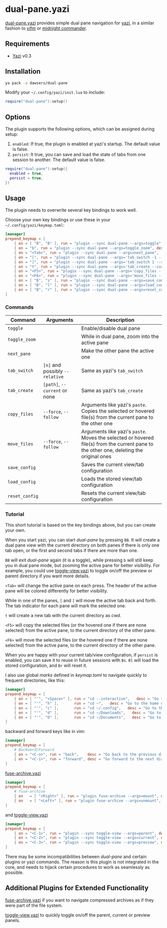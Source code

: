 # dual-pane.yazi

[dual-pane.yazi](https://github.com/dawsers/dual-pane.yazi) provides simple
dual pane navigation for [yazi](https://github.com/sxyazi/yazi/), in a similar
fashion to [vifm](https://github.com/vifm/vifm) or [midnight commander](https://midnight-commander.org/).

## Requirements

- [Yazi](https://github.com/sxyazi/yazi/) v0.3

## Installation

```sh
ya pack -a dawsers/dual-pane
```

Modify your `~/.config/yazi/init.lua` to include:

``` lua
require("dual-pane"):setup()
```

## Options

The plugin supports the following options, which can be assigned during setup:

1. `enabled`: If true, the plugin is enabled at yazi's startup. The default value is false.
2. `persist`: It true, you can save and load the state of tabs from one
   session to another. The default value is false.

``` lua
require("dual-pane"):setup({
  enabled = true,
  persist = true,
})
``````

## Usage

The plugin needs to overwrite several key bindings to work well.

Choose your own key bindings or use these in your `~/.config/yazi/keymap.toml`:

``` toml
[manager]
prepend_keymap = [
    { on = [ "B", "B" ], run = "plugin --sync dual-pane --args=toggle", desc = "Dual-pane: toggle" },
    { on = "b", run = "plugin --sync dual-pane --args=toggle_zoom", desc = "Dual-pane: toggle zoom" },
    { on = "<Tab>", run = "plugin --sync dual-pane --args=next_pane",  desc = "Dual-pane: switch to the other pane" },
    { on = "[", run = "plugin --sync dual-pane --args='tab_switch -1 --relative'",  desc = "Dual-pane: switch active to previous tab" },
    { on = "]", run = "plugin --sync dual-pane --args='tab_switch 1 --relative'",  desc = "Dual-pane: switch active to next tab" },
    { on = "t", run = "plugin --sync dual-pane --args='tab_create --current'",  desc = "Dual-pane: create a new tab with CWD" },
    { on = "<F5>", run = "plugin --sync dual-pane --args='copy_files --follow'",  desc = "Dual-pane: copy selected files from active to inactive pane" },
    { on = "<F6>", run = "plugin --sync dual-pane --args='move_files --follow'",  desc = "Dual-pane: move selected files from active to inactive pane" },
    { on = [ "B", "s" ], run = "plugin --sync dual-pane --args=save_config", desc = "Dual-pane: save current configuration" },
    { on = [ "B", "l" ], run = "plugin --sync dual-pane --args=load_config", desc = "Dual-pane: load saved configuration" },
    { on = [ "B", "r" ], run = "plugin --sync dual-pane --args=reset_config", desc = "Dual-pane: reset saved configuration" },
]
```

### Commands

| Command                | Arguments                       | Description                                   |
|------------------------|---------------------------------|-----------------------------------------------|
| `toggle`               |                                 | Enable/disable dual pane                      |
| `toggle_zoom`          |                                 | While in dual pane, zoom into the active pane |
| `next_pane`            |                                 | Make the other pane the active one            |
| `tab_switch`           | `[n]` and possibly `--relative` | Same as yazi's `tab_switch`                   |
| `tab_create`           | `[path]`, `--current` or none   | Same as yazi's `tab_create`                   |
| `copy_files`           | `--force`, `--follow`           | Arguments like yazi's `paste`. Copies the selected or hovered file(s) from the current pane to the other one    |
| `move_files`           | `--force`, `--follow`           | Arguments like yazi's `paste`. Moves the selected or hovered file(s) from the current pane to the other one, deleting the original ones   |
| `save_config`          |                                 | Saves the current view/tab configuration      |
| `load_config`          |                                 | Loads the stored view/tab configuration       |
| `reset_config`         |                                 | Resets the current view/tab configuration     |

### Tutorial

This short tutorial is based on the key bindings above, but you can create
your own.

When you start yazi, you can start *dual-pane* by pressing `BB`. It will create
a dual pane view with the current directory on both panes if there is only one
tab open, or the first and second tabs if there are more than one.

`BB` will exit *dual-pane* again (it is a toggle), while pressing `b` will still
keep you in dual pane mode, but zooming the active pane for better visibility.
For example, you could use [toggle-view.yazi](https://github.com/dawsers/toggle-view.yazi)
to toggle on/off the preview or parent directory if you want more details.

`<Tab>` will change the active pane on each press. The header of the active
pane will be colored differently for better visibility.

While in one of the panes, `[` and `]` will move the active tab back and
forth. The tab indicator for each pane will mark the selected one.

`t` will create a new tab with the current directory as *cwd*.

`<F5>` will copy the selected files (or the hovered one if there are none
selected) from the active pane, to the current directory of the other pane.

`<F6>` will move the selected files (or the hovered one if there are none
selected) from the active pane, to the current directory of the other pane.

When you are happy with your current tab/view configuration, if `persist` is
enabled, you can save it to reuse in future sessions with `Bs`. `Bl` will load
the stored configuration, and `Br` will reset it.

I also use global *marks* defined in *keymap.toml* to navigate quickly to
frequent directories, like this:

``` toml
[namager]
prepend_keymap = [
    { on = [ "'", "<Space>" ], run = "cd --interactive",   desc = "Go to a directory interactively" },
    { on = [ "'", "h" ],       run = "cd ~",   desc = "Go to the home directory" },
    { on = [ "'", "c" ],       run = "cd ~/.config",   desc = "Go to the config directory" },
    { on = [ "'", "d" ],       run = "cd ~/Downloads",   desc = "Go to the Downloads directory" },
    { on = [ "'", "D" ],       run = "cd ~/Documents",   desc = "Go to the Documents directory" },
]
```

backward and forward keys like in vim:

``` toml
[namager]
prepend_keymap = [
    # Backward/Forward
    { on = "<C-o>", run = "back",    desc = "Go back to the previous directory" },
    { on = "<C-i>", run = "forward", desc = "Go forward to the next directory" },
]
```

[fuse-archive.yazi](https://github.com/dawsers/fuse-archive.yazi)

``` toml
[namager]
prepend_keymap = [
    # fuse-archive
    { on   = [ "<Right>" ], run = "plugin fuse-archive --args=mount", desc = "Mount selected archive" },
    { on   = [ "<Left>" ], run = "plugin fuse-archive --args=unmount", desc = "Unmount selected archive" },
]
```

and [toggle-view.yazi](https://github.com/dawsers/toggle-view.yazi)

``` toml
[namager]
prepend_keymap = [
    { on = "<C-1>", run = "plugin --sync toggle-view --args=parent", desc = "Toggle parent" },
    { on = "<C-2>", run = "plugin --sync toggle-view --args=current", desc = "Toggle current" },
    { on = "<C-3>", run = "plugin --sync toggle-view --args=preview", desc = "Toggle preview" },
]
```

There may be some incompatibilities between *dual-pane* and certain plugins or
yazi commands. The reason is this plugin is not integrated in the core, and needs
to hijack certain procedures to work as seamlessly as possible.


## Additional Plugins for Extended Functionality

[fuse-archive.yazi](https://github.com/dawsers/fuse-archive.yazi) if you want to
navigate compressed archives as if they were part of the file system.

[toggle-view.yazi](https://github.com/dawsers/toggle-view.yazi) to quickly
toggle on/off the parent, current or preview panels.
